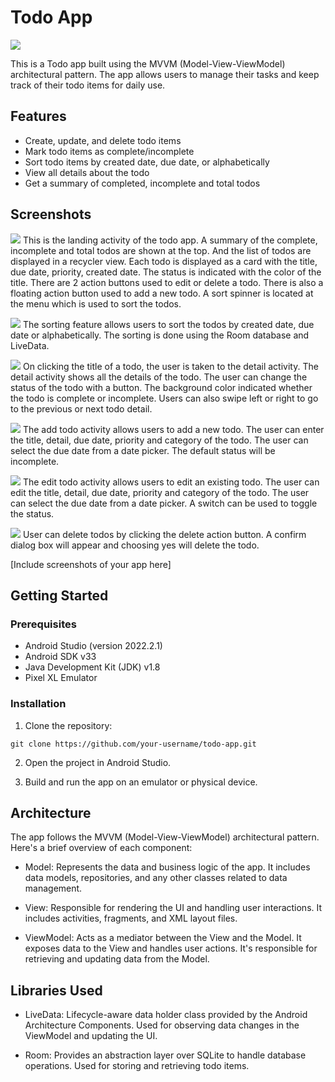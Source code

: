 # Todo App

![](app-home.png)

This is a Todo app built using the MVVM (Model-View-ViewModel) architectural pattern. The app allows users to manage their tasks and keep track of their todo items for daily use.

## Features

- Create, update, and delete todo items
- Mark todo items as complete/incomplete
- Sort todo items by created date, due date, or alphabetically
- View all details about the todo
- Get a summary of completed, incomplete and total todos

## Screenshots

![](todos-list.gif)
This is the landing activity of the todo app. A summary of the complete, incomplete and total todos are shown at the top. And the list of todos are displayed in a recycler view. Each todo is 
displayed as a card with the title, due date, priority, created date. The status is indicated with the color of the title. There are 2 action buttons used to edit or delete a todo. There is also a 
floating action button used to add a new todo. A sort spinner is located at the menu which is used to sort the todos.

![](sorting-todos.gif)
The sorting feature allows users to sort the todos by created date, due date or alphabetically. The sorting is done using the Room database and LiveData.

![](todo-detail.gif)
On clicking the title of a todo, the user is taken to the detail activity. The detail activity shows all the details of the todo. The user can change the status of the todo with a button. 
The background color indicated whether the todo is complete or incomplete. Users can also swipe left or right to go to the previous or next todo detail.

![](add-todo.gif)
The add todo activity allows users to add a new todo. The user can enter the title, detail, due date, priority and category of the todo. The user can select the due date from a date picker. The default status will be incomplete.

![](edit-todo.gif)
The edit todo activity allows users to edit an existing todo. The user can edit the title, detail, due date, priority and category of the todo. The user can select the due date from a date picker. A switch can be used to toggle the status.

![](delete-todo.gif)
User can delete todos by clicking the delete action button. A confirm dialog box will appear and choosing yes will delete the todo. 

[Include screenshots of your app here]

## Getting Started

### Prerequisites

- Android Studio (version 2022.2.1)
- Android SDK v33
- Java Development Kit (JDK) v1.8
- Pixel XL Emulator

### Installation

1. Clone the repository:

```git clone https://github.com/your-username/todo-app.git```


2. Open the project in Android Studio.

3. Build and run the app on an emulator or physical device.

## Architecture

The app follows the MVVM (Model-View-ViewModel) architectural pattern. Here's a brief overview of each component:

- Model: Represents the data and business logic of the app. It includes data models, repositories, and any other classes related to data management.

- View: Responsible for rendering the UI and handling user interactions. It includes activities, fragments, and XML layout files.

- ViewModel: Acts as a mediator between the View and the Model. It exposes data to the View and handles user actions. It's responsible for retrieving and updating data from the Model.

## Libraries Used

- LiveData: Lifecycle-aware data holder class provided by the Android Architecture Components. Used for observing data changes in the ViewModel and updating the UI.

- Room: Provides an abstraction layer over SQLite to handle database operations. Used for storing and retrieving todo items.
